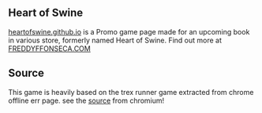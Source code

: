 ## Heart of Swine 
[heartofswine.github.io](https://www.freddyffonseca.com) is a Promo game page made for an upcoming book in various store, formerly named Heart of Swine. Find out more at [FREDDYFFONSECA.COM](https://www.freddyffonseca.com)

## Source
This game is heavily based on the trex runner game extracted from chrome offline err page.
see the [source](https://cs.chromium.org/chromium/src/components/neterror/resources/offline.js?q=t-rex+package:%5Echromium$&dr=C&l=7) from chromium!

